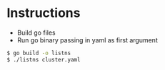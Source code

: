 # Instructions

- Build go files
- Run go binary passing in yaml as first argument

```bash
$ go build -o listns
$ ./listns cluster.yaml
```

